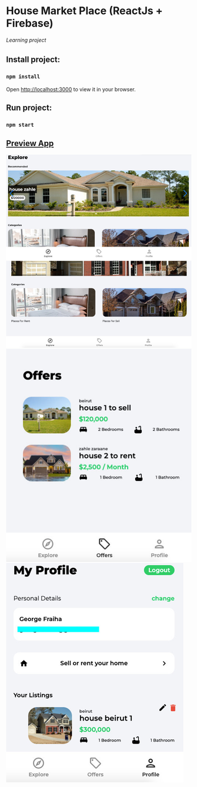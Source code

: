 # House Market Place (ReactJs + Firebase)
###### Learning project

## Install project:

### `npm install`

Open [http://localhost:3000](http://localhost:3000) to view it in your browser.

## Run project:

### `npm start`

## [Preview App](https://house-react.vercel.app/)

![preview image 1](https://github.com/Georgefraiha/house-react/blob/main/Screenshots/1.jpg?raw=true)
![preview image 2](https://github.com/Georgefraiha/house-react/blob/main/Screenshots/2.jpg?raw=trueg)
![preview image 3](https://github.com/Georgefraiha/house-react/blob/main/Screenshots/3.jpg?raw=true)
![preview image 3](https://github.com/Georgefraiha/house-react/blob/main/Screenshots/4.jpg?raw=true)

